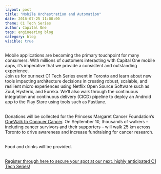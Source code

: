 ```yaml
---
layout: post
title: "Mobile Orchestration and Automation"
date: 2016-07-25 11:00:00
theme: C1 Tech Series
author: Capital One
tags: engineering blog
category: blog
visible: true
---
```

Mobile applications are becoming the primary touchpoint for many consumers. With millions of customers interacting with Capital One mobile apps, it’s imperative that we provide a consistent and outstanding experience.   
Join us for our next C1 Tech Series event in Toronto and learn about new tools impacting architecture decisions in creating robust, scalable, and resilient micro experiences using Netflix Open Source Software such as Zuul, Hysterix, and Eureka. We’ll also walk through the continuous integration and continuous delivery (CICD) pipeline to deploy an Android app to the Play Store using tools such as Fastlane.
<br/><br/>

Donations will be collected for the Princess Margaret Cancer Foundation’s <a href="http://to16.onewalk.ca/site/PageServer?pagename=to16_homepage" target="_blank">OneWalk to Conquer Cancer</a>. On September 10, thousands of walkers – including cancer survivors and their supporters – will walk 25 km across Toronto to drive awareness and increase fundraising for cancer research.
<br/><br/>

Food and drinks will be provided.
<br/><br/>

<a href="http://bit.ly/28O3ekD" target="_blank">Register through here to secure your spot at our next, highly anticipated C1 Tech Series!</a>
<br/><br/>
